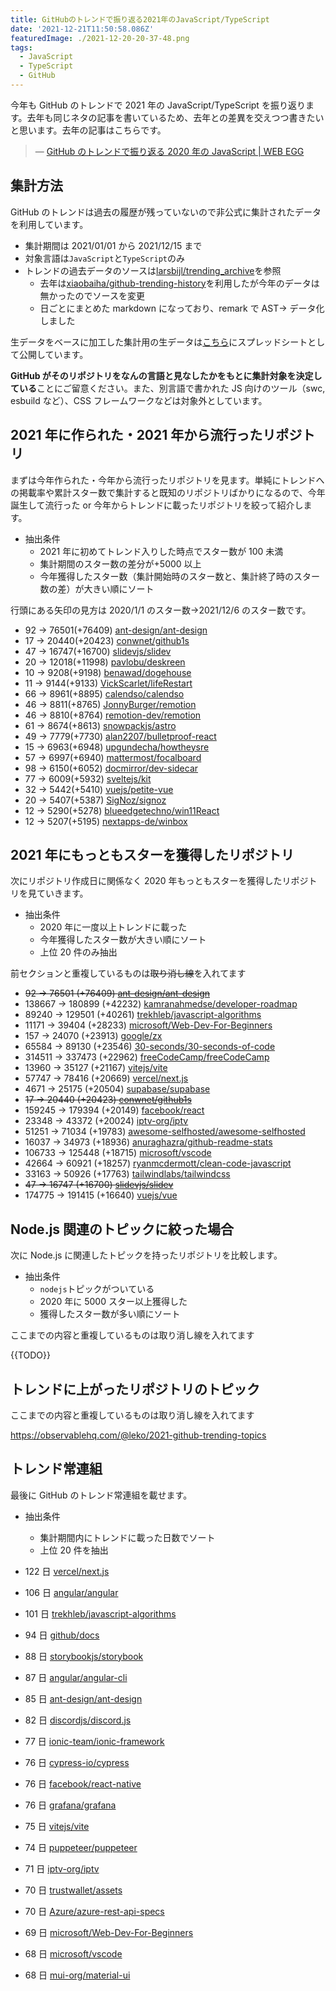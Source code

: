 ```yaml
---
title: GitHubのトレンドで振り返る2021年のJavaScript/TypeScript
date: '2021-12-21T11:50:58.086Z'
featuredImage: ./2021-12-20-20-37-48.png
tags:
  - JavaScript
  - TypeScript
  - GitHub
---
```


今年も GitHub のトレンドで 2021 年の JavaScript/TypeScript を振り返ります。去年も同じネタの記事を書いているため、去年との差異を交えつつ書きたいと思います。去年の記事はこちらです。

> &mdash; [GitHub のトレンドで振り返る 2020 年の JavaScript | WEB EGG](https://blog.leko.jp/post/2020-js-ts-trending-history/)

## 集計方法

GitHub のトレンドは過去の履歴が残っていないので非公式に集計されたデータを利用しています。

- 集計期間は 2021/01/01 から 2021/12/15 まで
- 対象言語は`JavaScript`と`TypeScript`のみ
- トレンドの過去データのソースは[larsbijl/trending_archive](https://github.com/larsbijl/trending_archive)を参照
  - 去年は[xiaobaiha/github-trending-history](https://github.com/xiaobaiha/github-trending-history)を利用したが今年のデータは無かったのでソースを変更
  - 日ごとにまとめた markdown になっており、remark で AST→ データ化しました

生データをベースに加工した集計用の生データは[こちら](https://docs.google.com/spreadsheets/d/1S0qz8kQHdiMoVkIZr2JQ2t770J7ZKdjfsfI_CE7HU_o/edit?usp=sharing)にスプレッドシートとして公開しています。

**GitHub がそのリポジトリをなんの言語と見なしたかをもとに集計対象を決定している**ことにご留意ください。また、別言語で書かれた JS 向けのツール（swc, esbuild など）、CSS フレームワークなどは対象外としています。

## 2021 年に作られた・2021 年から流行ったリポジトリ

まずは今年作られた・今年から流行ったリポジトリを見ます。単純にトレンドへの掲載率や累計スター数で集計すると既知のリポジトリばかりになるので、今年誕生して流行った or 今年からトレンドに載ったリポジトリを絞って紹介します。

- 抽出条件
  - 2021 年に初めてトレンド入りした時点でスター数が 100 未満
  - 集計期間のスター数の差分が+5000 以上
  - 今年獲得したスター数（集計開始時のスター数と、集計終了時のスター数の差）が大きい順にソート

行頭にある矢印の見方は 2020/1/1 のスター数->2021/12/6 のスター数です。

- 92 -> 76501(+76409) [ant-design/ant-design](https://github.com/ant-design/ant-design)
- 17 -> 20440(+20423) [conwnet/github1s](https://github.com/conwnet/github1s)
- 47 -> 16747(+16700) [slidevjs/slidev](https://github.com/slidevjs/slidev)
- 20 -> 12018(+11998) [pavlobu/deskreen](https://github.com/pavlobu/deskreen)
- 10 -> 9208(+9198) [benawad/dogehouse](https://github.com/benawad/dogehouse)
- 11 -> 9144(+9133) [VickScarlet/lifeRestart](https://github.com/VickScarlet/lifeRestart)
- 66 -> 8961(+8895) [calendso/calendso](https://github.com/calendso/calendso)
- 46 -> 8811(+8765) [JonnyBurger/remotion](https://github.com/JonnyBurger/remotion)
- 46 -> 8810(+8764) [remotion-dev/remotion](https://github.com/remotion-dev/remotion)
- 61 -> 8674(+8613) [snowpackjs/astro](https://github.com/snowpackjs/astro)
- 49 -> 7779(+7730) [alan2207/bulletproof-react](https://github.com/alan2207/bulletproof-react)
- 15 -> 6963(+6948) [upgundecha/howtheysre](https://github.com/upgundecha/howtheysre)
- 57 -> 6997(+6940) [mattermost/focalboard](https://github.com/mattermost/focalboard)
- 98 -> 6150(+6052) [docmirror/dev-sidecar](https://github.com/docmirror/dev-sidecar)
- 77 -> 6009(+5932) [sveltejs/kit](https://github.com/sveltejs/kit)
- 32 -> 5442(+5410) [vuejs/petite-vue](https://github.com/vuejs/petite-vue)
- 20 -> 5407(+5387) [SigNoz/signoz](https://github.com/SigNoz/signoz)
- 12 -> 5290(+5278) [blueedgetechno/win11React](https://github.com/blueedgetechno/win11React)
- 12 -> 5207(+5195) [nextapps-de/winbox](https://github.com/nextapps-de/winbox)

## 2021 年にもっともスターを獲得したリポジトリ

次にリポジトリ作成日に関係なく 2020 年もっともスターを獲得したリポジトリを見ていきます。

- 抽出条件
  - 2020 年に一度以上トレンドに載った
  - 今年獲得したスター数が大きい順にソート
  - 上位 20 件のみ抽出

前セクションと重複しているものは~~取り消し線~~を入れてます

- ~~92 -> 76501 (+76409) [ant-design/ant-design](https://github.com/ant-design/ant-design)~~
- 138667 -> 180899 (+42232) [kamranahmedse/developer-roadmap](https://github.com/kamranahmedse/developer-roadmap)
- 89240 -> 129501 (+40261) [trekhleb/javascript-algorithms](https://github.com/trekhleb/javascript-algorithms)
- 11171 -> 39404 (+28233) [microsoft/Web-Dev-For-Beginners](https://github.com/microsoft/Web-Dev-For-Beginners)
- 157 -> 24070 (+23913) [google/zx](https://github.com/google/zx)
- 65584 -> 89130 (+23546) [30-seconds/30-seconds-of-code](https://github.com/30-seconds/30-seconds-of-code)
- 314511 -> 337473 (+22962) [freeCodeCamp/freeCodeCamp](https://github.com/freeCodeCamp/freeCodeCamp)
- 13960 -> 35127 (+21167) [vitejs/vite](https://github.com/vitejs/vite)
- 57747 -> 78416 (+20669) [vercel/next.js](https://github.com/vercel/next.js)
- 4671 -> 25175 (+20504) [supabase/supabase](https://github.com/supabase/supabase)
- ~~17 -> 20440 (+20423) [conwnet/github1s](https://github.com/conwnet/github1s)~~
- 159245 -> 179394 (+20149) [facebook/react](https://github.com/facebook/react)
- 23348 -> 43372 (+20024) [iptv-org/iptv](https://github.com/iptv-org/iptv)
- 51251 -> 71034 (+19783) [awesome-selfhosted/awesome-selfhosted](https://github.com/awesome-selfhosted/awesome-selfhosted)
- 16037 -> 34973 (+18936) [anuraghazra/github-readme-stats](https://github.com/anuraghazra/github-readme-stats)
- 106733 -> 125448 (+18715) [microsoft/vscode](https://github.com/microsoft/vscode)
- 42664 -> 60921 (+18257) [ryanmcdermott/clean-code-javascript](https://github.com/ryanmcdermott/clean-code-javascript)
- 33163 -> 50926 (+17763) [tailwindlabs/tailwindcss](https://github.com/tailwindlabs/tailwindcss)
- ~~47 -> 16747 (+16700) [slidevjs/slidev](https://github.com/slidevjs/slidev)~~
- 174775 -> 191415 (+16640) [vuejs/vue](https://github.com/vuejs/vue)

## Node.js 関連のトピックに絞った場合

次に Node.js に関連したトピックを持ったリポジトリを比較します。

- 抽出条件
  - `nodejs`トピックがついている
  - 2020 年に 5000 スター以上獲得した
  - 獲得したスター数が多い順にソート

ここまでの内容と重複しているものは取り消し線を入れてます

{{TODO}}

## トレンドに上がったリポジトリのトピック

ここまでの内容と重複しているものは取り消し線を入れてます

https://observablehq.com/@leko/2021-github-trending-topics

## トレンド常連組

最後に GitHub のトレンド常連組を載せます。

- 抽出条件

  - 集計期間内にトレンドに載った日数でソート
  - 上位 20 件を抽出

- 122 日 [vercel/next.js](https://github.com/vercel/next.js)
- 106 日 [angular/angular](https://github.com/angular/angular)
- 101 日 [trekhleb/javascript-algorithms](https://github.com/trekhleb/javascript-algorithms)
- 94 日 [github/docs](https://github.com/github/docs)
- 88 日 [storybookjs/storybook](https://github.com/storybookjs/storybook)
- 87 日 [angular/angular-cli](https://github.com/angular/angular-cli)
- 85 日 [ant-design/ant-design](https://github.com/ant-design/ant-design)
- 82 日 [discordjs/discord.js](https://github.com/discordjs/discord.js)
- 77 日 [ionic-team/ionic-framework](https://github.com/ionic-team/ionic-framework)
- 76 日 [cypress-io/cypress](https://github.com/cypress-io/cypress)
- 76 日 [facebook/react-native](https://github.com/facebook/react-native)
- 76 日 [grafana/grafana](https://github.com/grafana/grafana)
- 75 日 [vitejs/vite](https://github.com/vitejs/vite)
- 74 日 [puppeteer/puppeteer](https://github.com/puppeteer/puppeteer)
- 71 日 [iptv-org/iptv](https://github.com/iptv-org/iptv)
- 70 日 [trustwallet/assets](https://github.com/trustwallet/assets)
- 70 日 [Azure/azure-rest-api-specs](https://github.com/Azure/azure-rest-api-specs)
- 69 日 [microsoft/Web-Dev-For-Beginners](https://github.com/microsoft/Web-Dev-For-Beginners)
- 68 日 [microsoft/vscode](https://github.com/microsoft/vscode)
- 68 日 [mui-org/material-ui](https://github.com/mui-org/material-ui)
